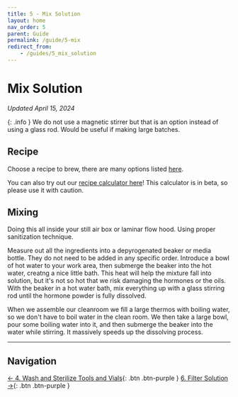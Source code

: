 ```yaml
---
title: 5 - Mix Solution
layout: home
nav_order: 5
parent: Guide
permalink: /guide/5-mix
redirect_from:
    - /guides/5_mix_solution
---
```


# Mix Solution

_Updated April 15, 2024_

{: .info }
We do not use a magnetic stirrer but that is an option instead of using a glass rod. Would be useful if making large batches. 

## Recipe

Choose a recipe to brew, there are many options listed [here].

You can also try out our [recipe calculator here]! This calculator is in beta, so please use it with caution. 

## Mixing

Doing this all inside your still air box or laminar flow hood. Using proper sanitization technique. 

Measure out all the ingredients into a depyrogenated beaker or media bottle. They do not need to be added in any specific order. Introduce a bowl of hot water to your work area, then submerge the beaker into the hot water, creatng a nice little bath. This heat will help the mixture fall into solution, but it's not so hot that we risk damaging the hormones or the oils. With the beaker in a hot water bath, mix everything up with a glass stirring rod until the hormone powder is fully dissolved. 

When we assemble our cleanroom we fill a large thermos with boiling water, so we don't have to boil water in the clean room. We then take a large bowl, pour some boiling water into it, and then submerge the beaker into the water while stirring. It massively speeds up the dissolving process.

---

## Navigation

[&larr; 4. Wash and Sterilize Tools and Vials]{: .btn .btn-purple }
[6. Filter Solution &rarr;]{: .btn .btn-purple }

[here]: /topics/recipes
[recipe calculator here]: /calculator

[&larr; 4. Wash and Sterilize Tools and Vials]: /guide/4-sterilize
[6. Filter Solution &rarr;]: /guide/6-filter